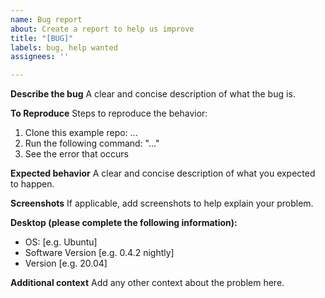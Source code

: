 ```yaml
---
name: Bug report
about: Create a report to help us improve
title: "[BUG]"
labels: bug, help wanted
assignees: ''

---
```


**Describe the bug**
A clear and concise description of what the bug is.

**To Reproduce**
Steps to reproduce the behavior:
1. Clone this example repo: ...
2. Run the following command: "..."
3. See the error that occurs

**Expected behavior**
A clear and concise description of what you expected to happen.

**Screenshots**
If applicable, add screenshots to help explain your problem.

**Desktop (please complete the following information):**
 - OS: [e.g. Ubuntu]
 - Software Version [e.g. 0.4.2 nightly] 
 - Version [e.g. 20.04]

**Additional context**
Add any other context about the problem here.
